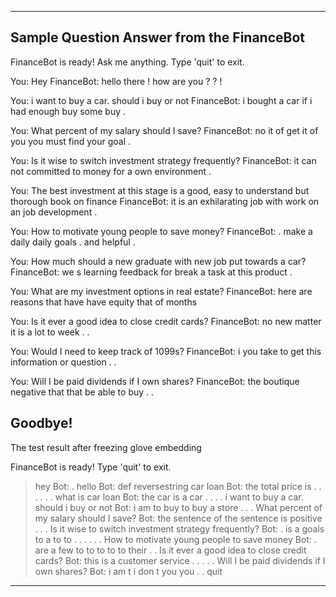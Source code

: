 ---------------------------------------------------------------------------------------



Sample Question Answer from the FinanceBot
---------------------------------------------------------------------------------------
FinanceBot is ready! Ask me anything. Type 'quit' to exit.


You: Hey
 FinanceBot: hello there ! how are you ? ? ! 


You: i want to buy a car. should i buy or not
 FinanceBot: i bought a car if i had enough buy some buy . 


You: What percent of my salary should I save?
 FinanceBot: no it of get it of you you must find your goal . 


You: Is it wise to switch investment strategy frequently?
 FinanceBot: it can not committed to money for a own environment . 


You: The best investment at this stage is a good, easy to understand but thorough book on finance
 FinanceBot: it is an exhilarating job with work on an job development . 


You: How to motivate young people to save money?
 FinanceBot: . make a daily daily goals . and helpful . 


You: How much should a new graduate with new job put towards a car?
 FinanceBot: we s learning feedback for break a task at this product . 


You: What are my investment options in real estate?
 FinanceBot: here are reasons that have have equity that of months 


You: Is it ever a good idea to close credit cards?
 FinanceBot: no new matter it is a lot to week . . 


You: Would I need to keep track of 1099s?
 FinanceBot: i you take to get this information or question . . 


You: Will I be paid dividends if I own shares?
 FinanceBot: the boutique negative that that be able to buy . . 

Goodbye!
---------------------------------------------------------------------------------------

The test result after freezing glove embedding

FinanceBot is ready! Type 'quit' to exit.
> hey
Bot:  .
> hello
Bot: def reversestring
> car loan
Bot: the total price is . . . . . .
> what is car loan
Bot: the car is a car . . . .
> i want to buy a car. should i buy or not
Bot: i am to buy to buy a store . . .
> What percent of my salary should I save?
Bot: the sentence of the sentence is positive . . .
> Is it wise to switch investment strategy frequently?
Bot: . is a goals to a to to . . . . . .
> How to motivate young people to save money
Bot: . are a few to to to to to their . .
> Is it ever a good idea to close credit cards?
Bot: this is a customer service . . . . .
>  Will I be paid dividends if I own shares?
Bot: i am t i don t you you . .
> quit

--------------------------------------------------------------------------------------